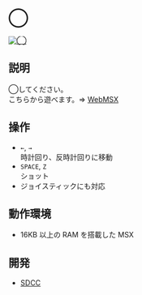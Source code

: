 # ◯

[![◯](http://img.youtube.com/vi/PwrADppg3Yg/0.jpg)](https://www.youtube.com/watch?v=PwrADppg3Yg)

## 説明
◯してください。<br>
こちらから遊べます。⇒  [WebMSX](http://webmsx.org/?MACHINE=MSX1J&ROM=https://github.com/CoBinee/o-msx/raw/main/rom/O.ROM)

## 操作
- `←`, `→`<br>時計回り、反時計回りに移動
- `SPACE`, `Z`<br>ショット
- ジョイスティックにも対応

## 動作環境
- 16KB 以上の RAM を搭載した MSX

## 開発
- [SDCC](https://sdcc.sourceforge.net)
